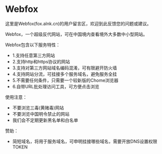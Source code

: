 # Webfox
这里是Webfox(fox.alnk.cn)的用户留言区，欢迎到此反馈您的问题或建议。  

Webfox，一个超级反代网站，可在中国境内查看境外大多数中小型网站。

Webfox包含以下服务特性：
- 1.支持任意第三方网站
- 2.支持http和https协议的网站
- 3.支持对第三方网站域名编码混淆，可有限避开防火墙
- 4.支持网站分流，可挂接多个服务域名，避免服务全挂
- 5.不需要任何条件，只需要一个较新版的Chome浏览器
- 6.自带URL批处理访问工具，可方便点击浏览

使用注意：
- 不要浏览三毒(黄赌毒)网站
- 不要浏览中国明令禁止的网站
- 我们会不定期更新黑名单和白名单

赞助：
- 简短域名，将用于服务域名，可申明挂接哪些域名，需要开放DNS设置权限TOKEN
